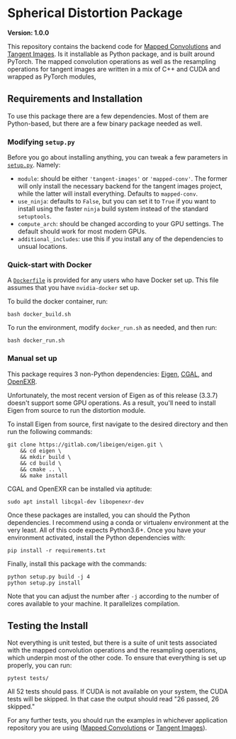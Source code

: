 # Spherical Distortion Package

**Version: 1.0.0**

This repository contains the backend code for [Mapped Convolutions](https://github.com/meder411/MappedConvolutions) and [Tangent Images](https://github.com/meder411/Tangent-Images). Is it installable as Python package, and is built around PyTorch. The mapped convolution operations as well as the resampling operations for tangent images are written in a mix of C++ and CUDA and wrapped as PyTorch modules,


## Requirements and Installation

To use this package there are a few dependencies. Most of them are Python-based, but there are a few binary package needed as well.

### Modifying `setup.py`

Before you go about installing anything, you can tweak a few parameters in [`setup.py`](./setup.py). Namely:

* `module`: should be either `'tangent-images'` or `'mapped-conv'`. The former will only install the necessary backend for the tangent images project, while the latter will install everything. Defaults to `mapped-conv`.
* `use_ninja`: defaults to `False`, but you can set it to `True` if you want to install using the faster `ninja` build system instead of the standard `setuptools`.
* `compute_arch`: should be changed according to your GPU settings. The default should work for most modern GPUs.
* `additional_includes`: use this if you install any of the dependencies to unsual locations.


### Quick-start with Docker 

A [`Dockerfile`](https://github.com/meder411/spherical-package/blob/master/Dockerfile) is provided for any users who have Docker set up. This file assumes that you have `nvidia-docker` set up.

To build the docker container, run:

```
bash docker_build.sh
```

To run the environment, modify `docker_run.sh` as needed, and then run:

```
bash docker_run.sh
```

### Manual set up

This package requires 3 non-Python dependencies: [Eigen](http://eigen.tuxfamily.org/index.php?title=Main_Page), [CGAL](https://www.cgal.org/), and [OpenEXR](https://www.openexr.com/).

Unfortunately, the most recent version of Eigen as of this release (3.3.7) doesn't support some GPU operations. As a result, you'll need to install Eigen from source to run the distortion module.

To install Eigen from source, first navigate to the desired directory and then run the following commands:

```
git clone https://gitlab.com/libeigen/eigen.git \
    && cd eigen \
    && mkdir build \
    && cd build \
    && cmake .. \
    && make install
```

CGAL and OpenEXR can be installed via aptitude:

```
sudo apt install libcgal-dev libopenexr-dev
```

Once these packages are installed, you can should the Python dependencies. I recommend using a conda or virtualenv environment at the very least. All of this code expects Python3.6+. Once you have your environment activated, install the Python dependencies with:

```
pip install -r requirements.txt
```

Finally, install this package with the commands:

```
python setup.py build -j 4
python setup.py install
```
Note that you can adjust the number after  `-j`  according to the number of cores available to your machine. It parallelizes compilation.


## Testing the Install

Not everything is unit tested, but there is a suite of unit tests associated with the mapped convolution operations and the resampling operations, which underpin most of the other code. To ensure that everything is set up properly, you can run:

```
pytest tests/
```

All 52 tests should pass. If CUDA is not available on your system, the CUDA tests will be skipped. In that case the output should read "26 passed, 26 skipped."

For any further tests, you should run the examples in whichever application repository you are using ([Mapped Convolutions](https://github.com/meder411/MappedConvolutions) or [Tangent Images](https://github.com/meder411/Tangent-Images)).
